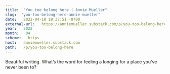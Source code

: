 ```yaml
---
title:  "You too belong here | Annie Mueller" 
slug:  "you-too-belong-here-annie-mueller" 
date:   2022-04-18 19:37:51 -0700 
external-url:   https://anniemueller.substack.com/p/you-too-belong-here 
year:   2022 
month:   04 
scheme:   https 
host:   anniemueller.substack.com 
path:   /p/you-too-belong-here 
---
```


Beautiful writing. What’s the word for feeling a longing for a place you’ve never been to?